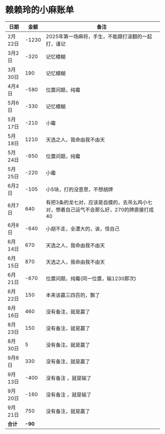# 赖赖玲的小麻账单

| 日期     | 金额   | 备注                                                               |
|----------|--------|-------------------------------------------------------------------|
| 2月22日  | -1230  | 2025年第一场麻将，手生，不能跟打滚翻的一起打，谨记                   |
| 3月2日   | -320   | 记忆模糊                                                           |
| 3月30日  | 190    | 记忆模糊                                                           |
| 4月4日   | -580   | 位置问题，纯霉                                                     |
| 5月6日   | -330   | 记忆模糊                                                           |
| 5月17日  | -210   | 小霉                                                              |
| 5月18日  | 1210   | 天选之人，我命由我不由天                                           |
| 5月24日  | -650   | 位置问题，纯霉                                                     |
| 5月25日  | -220   | 小霉                                                              |
| 6月2日   | -105   | 小5块，打的没意思，不想胡牌                                        |
| 6月7日   | 640    | 有把3条的龙七对，应该是自摸的，去吊幺鸡小七对，想着自己运气不会那么好，270的牌直接打成40 |
| 6月8日   | -640   | 小胡不走，全遭大的，诶，怪自己                                     |
| 6月14日  | 670    | 天选之人，我命由我不由天                                           |
| 6月15日  | 870    | 天选之人，我命由我不由天                                           |
| 6月21日  | -670   | 位置问题，纯霉(同一位置，输1230那次)                                |
| 6月22日  | 150    | 本来该赢三四百的，飘了                                             |
| 8月16日  | 460    | 没有备注，就是赢了                                                 |
| 8月23日  | 150    | 没有备注，就是赢了                                                 |
| 8月30日  | 5      | 没有备注，就是赢了                                                 |
| 9月6日   | 330    | 没有备注，就是赢了                                                 |
| 9月13日  | -400   | 没有备注 ，就是输了                                                |
| 9月20日  | -160   | 没有备注 ，就是输了                                                |
| 9月21日  |  750   | 没有备注，就是赢了                                                |
| **合计** | **-90** |                                                                 |


